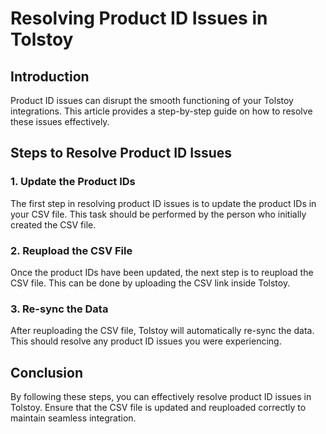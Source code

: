 # Resolving Product ID Issues in Tolstoy

## Introduction

Product ID issues can disrupt the smooth functioning of your Tolstoy integrations. This article provides a step-by-step guide on how to resolve these issues effectively.

## Steps to Resolve Product ID Issues

### 1. Update the Product IDs

The first step in resolving product ID issues is to update the product IDs in your CSV file. This task should be performed by the person who initially created the CSV file.

### 2. Reupload the CSV File

Once the product IDs have been updated, the next step is to reupload the CSV file. This can be done by uploading the CSV link inside Tolstoy.

### 3. Re-sync the Data

After reuploading the CSV file, Tolstoy will automatically re-sync the data. This should resolve any product ID issues you were experiencing.

## Conclusion

By following these steps, you can effectively resolve product ID issues in Tolstoy. Ensure that the CSV file is updated and reuploaded correctly to maintain seamless integration.